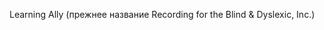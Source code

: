 <Token xmlns:xlink="http://www.w3.org/1999/xlink"><embeddedLabel xmlns="http://ddue.schemas.microsoft.com/authoring/2003/5">Learning Ally (прежнее название Recording for the Blind &amp; Dyslexic, Inc.) </embeddedLabel></Token>

<!--HONumber=May16_HO2-->


